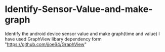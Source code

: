 # Identify-Sensor-Value-and-make-graph
Identify the android device sensor value and make graph(time and value)
I have used GraphView libary dependency form "https://github.com/jjoe64/GraphView"
